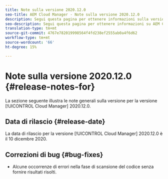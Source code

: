 ```yaml
---
title: Note sulla versione 2020.12.0
seo-title: AEM Cloud Manager - Note sulla versione 2020.12.0
description: Segui questa pagina per ottenere informazioni sulla versione 2020.12.0 di Cloud Manager
seo-description: Segui questa pagina per ottenere informazioni su AEM Cloud Manager Release 2020.12.0
translation-type: tm+mt
source-git-commit: 4767e782019998564f4fd238ef2555ab0a4f6d62
workflow-type: tm+mt
source-wordcount: '66'
ht-degree: 15%

---
```


# Note sulla versione 2020.12.0 {#release-notes-for}

La sezione seguente illustra le note generali sulla versione per la versione [!UICONTROL Cloud Manager] 2020.12.0.

## Data di rilascio {#release-date}

La data di rilascio per la versione [!UICONTROL Cloud Manager] 2020.12.0 è il 10 dicembre 2020.

## Correzioni di bug {#bug-fixes}

* Alcune occorrenze di errori nella fase di scansione del codice senza fornire risultati risolti.
